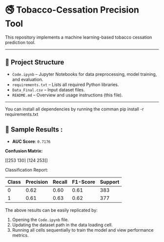 # 🚭 Tobacco-Cessation Precision Tool

This repository implements a machine learning-based tobacco cessation prediction tool. 

---

## 📁 Project Structure

- `Code.ipynb` – Jupyter Notebooks for data preprocessing, model training, and evaluation.
- `requirements.txt` – Lists all required Python libraries.
- `Data_Final.csv` – Input dataset files.
- `README.md` – Overview and usage instructions (this file).

---

You can install all dependencies by running the comman pip install -r requirements.txt

## 🧪 Sample Results :

- **AUC Score**: `0.7176`

**Confusion Matrix:**

[[253 130]
 [124 253]]

Classification Report:

| Class | Precision | Recall | F1-Score | Support |
|-------|-----------|--------|----------|---------|
| 0     | 0.62      | 0.60   | 0.61     | 383     |
| 1     | 0.61      | 0.63   | 0.62     | 377     |


The above results can be easily replicated by:

1. Opening the `Code.ipynb` file.
2. Updating the dataset path in the data loading cell.
3. Running all cells sequentially to train the model and view performance metrics.

